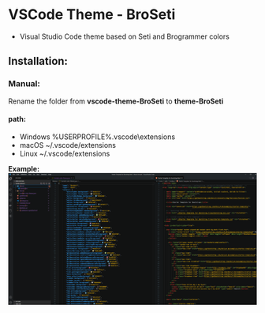 # VSCode Theme - BroSeti
* Visual Studio Code theme based on Seti and Brogrammer colors 


## Installation:

### Manual:
Rename the folder from **vscode-theme-BroSeti** to **theme-BroSeti**

#### path:
- Windows %USERPROFILE%\.vscode\extensions
- macOS ~/.vscode/extensions
- Linux ~/.vscode/extensions

**Example:**
![screenshot](https://github.com/Squadz/vscode-theme-BroSeti/blob/main/screenshot.png)
